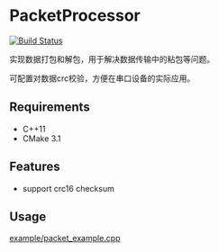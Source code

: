 # PacketProcessor

[![Build Status](https://github.com/shuai132/PacketProcessor/workflows/build/badge.svg)](https://github.com/shuai132/PacketProcessor/actions?workflow=build)

实现数据打包和解包，用于解决数据传输中的粘包等问题。

可配置对数据crc校验，方便在串口设备的实际应用。

## Requirements

* C++11
* CMake 3.1

## Features

* support crc16 checksum

## Usage

[example/packet_example.cpp](example/packet_example.cpp)
